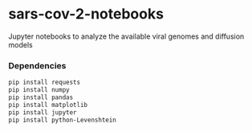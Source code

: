 # sars-cov-2-notebooks

Jupyter notebooks to analyze the available viral genomes and diffusion models

### Dependencies

```bash
pip install requests
pip install numpy
pip install pandas
pip install matplotlib
pip install jupyter
pip install python-Levenshtein
```
